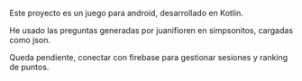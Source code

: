 Este proyecto es un juego para android, desarrollado en Kotlin.

He usado las preguntas generadas por juanifioren en simpsonitos, cargadas como json.

Queda pendiente, conectar con firebase para gestionar sesiones y ranking de puntos.
